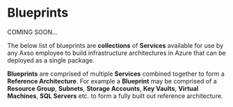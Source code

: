 # Blueprints

COMING SOON...

The below list of blueprints are **collections** of **Services** available for use by any Axso employee to build infrastructure architectures in Azure that can be deployed as a single package.  

**Blueprints** are comprised of multiple **Services** combined together to form a **Reference Architecture**. For example a **Blueprint** may be comprised of a **Resource Group**, **Subnets**, **Storage Accounts**, **Key Vaults**, **Virtual Machines**, **SQL Servers** etc. to form a fully built out reference architecture.  

